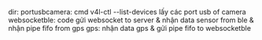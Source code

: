 dir:
	portusbcamera: cmd v4l-ctl --list-devices lấy các port usb of camera
	websocketble: code gửi websocket to server & nhận data sensor from ble & nhận pipe fifo from gps
	gps: nhận data gps & gửi pipe fifo to websocketble
